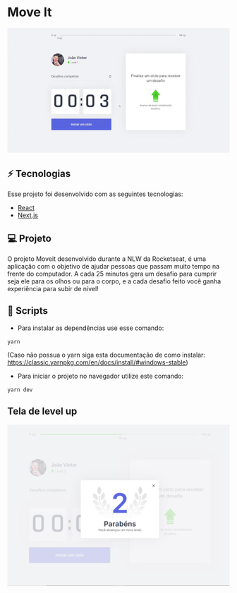 # Move It

  <center ><img src="./github/moveit-gif.gif" alt="pokedex gif" width="620px"/> </center>



## ⚡ Tecnologias

  Esse projeto foi desenvolvido com as seguintes tecnologias:

  - [React](https://reactjs.org/)
  - [Next.js](https://nextjs.org/)

## 💻 Projeto
  O projeto Moveit desenvolvido durante a NLW da Rocketseat, é uma aplicação com
	o objetivo de ajudar pessoas que passam muito tempo na frente do computador.
	A cada 25 minutos gera um desafio para cumprir seja ele para os olhos ou para
	o corpo, e a cada desafio feito você ganha experiência para subir de nível!

## 📁 Scripts

- Para instalar as dependências use esse comando:
```
yarn
```
(Caso não possua o yarn siga esta documentação de como instalar: https://classic.yarnpkg.com/en/docs/install/#windows-stable)

- Para iniciar o projeto no navegador utilize este comando:
```
yarn dev
```

## Tela de level up


<center ><img src="./github/levelup.png" alt="pokedex gif" width="520px"/> </center>
